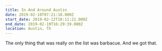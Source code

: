 ```yaml
---
title: In And Around Austin
date: 2019-02-10T07:21:18.000Z
start_date: 2019-02-12T18:11:21.000Z
end_date: 2019-02-19T16:29:39.000Z
location: Austin, TX
---
```


The only thing that was really on the list was barbacue. And we got that.
